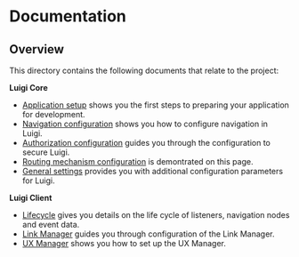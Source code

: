# Documentation

## Overview

This directory contains the following documents that relate to the project:

**Luigi Core**

* [Application setup](application-setup.md) shows you the first steps to preparing your application for development.
* [Navigation configuration](nav-config.md) shows you how to configure navigation in Luigi.
* [Authorization configuration](auth-config.md) guides you through the configuration to secure Luigi.
* [Routing mechanism configuration](router-config.md) is demontrated on this page.
* [General settings](general-settings.md) provides you with additional configuration parameters for Luigi.

**Luigi Client**

* [Lifecycle](docs/lifecycle.md) gives you details on the life cycle of listeners, navigation nodes and event data.
* [Link Manager](docs/linkmngr.md) guides you through configuration of the Link Manager.
* [UX Manager](docs/uxmngr.md) shows you how to set up the UX Manager.